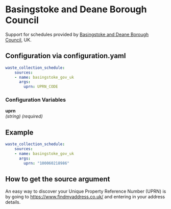 # Basingstoke and Deane Borough Council

Support for schedules provided by [Basingstoke and Deane Borough Council](https://www.basingstoke.gov.uk/bincollections), UK.

## Configuration via configuration.yaml

```yaml
waste_collection_schedule:
    sources:
    - name: basingstoke_gov_uk
      args:
        uprn: UPRN_CODE
```

### Configuration Variables

**uprn**  
*(string) (required)*

## Example

```yaml
waste_collection_schedule:
    sources:
    - name: basingstoke_gov_uk
      args:
        uprn: "100060218986"
```

## How to get the source argument

An easy way to discover your Unique Property Reference Number (UPRN) is by going to <https://www.findmyaddress.co.uk/> and entering in your address details.